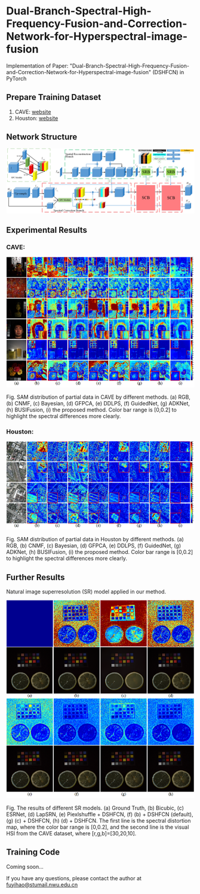 # Dual-Branch-Spectral-High-Frequency-Fusion-and-Correction-Network-for-Hyperspectral-image-fusion 

Implementation of Paper: "Dual-Branch-Spectral-High-Frequency-Fusion-and-Correction-Network-for-Hyperspectral-image-fusion" (DSHFCN) in PyTorch


## Prepare Training Dataset

1. CAVE:  [website](https://www1.cs.columbia.edu/CAVE/databases/multispectral/)
2. Houston: [website](https://hyperspectral.ee.uh.edu/?page_id=1075)

## Network Structure
<p>
  <img src='Fig/Network_structure.png'/>
</p>

## Experimental Results
### CAVE:
<p>
  <img src='Fig/CAVE_result.png' />
</p>
Fig. SAM distribution of partial data in CAVE by different methods. (a) RGB, (b) CNMF, (c) Bayesian, (d) GFPCA, (e) DDLPS, (f) GuidedNet, (g) ADKNet, (h) BUSIFusion, (i) the proposed method. Color bar range is [0,0.2] to highlight the spectral differences more clearly.

### Houston:
<p>
  <img src='Fig/Houston_result.png' />
</p>
Fig. SAM distribution of partial data in Houston by different methods. (a) RGB, (b) CNMF, (c) Bayesian, (d) GFPCA, (e) DDLPS, (f) GuidedNet, (g) ADKNet, (h) BUSIFusion, (i) the proposed method. Color bar range is [0,0.2] to highlight the spectral differences more clearly.

## Further Results
Natural image superresolution (SR) model applied in our method.
<p>
  <img src='Fig/Further_result.png'/>
</p>
Fig. The results of different SR models. (a) Ground Truth, (b) Bicubic, (c) ESRNet, (d) LapSRN, (e) Piexlshuffle + DSHFCN, (f) (b) + DSHFCN (default), (g) (c) + DSHFCN, (h) (d) + DSHFCN. The first line is the spectral distortion map, where the color bar range is [0,0.2], and the second line is the visual HSI from the CAVE dataset, where [r,g,b]=[30,20,10].

## Training Code
Coming soon...

If you have any questions, please contact the author at fuyihao@stumail.nwu.edu.cn


